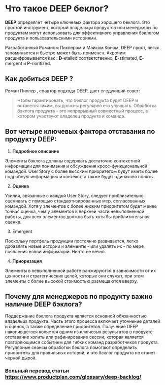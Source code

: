 # Что такое DEEP беклог?



**DEEP** определяет четыре ключевых фактора хорошего беклога. Это простой инструмент, который владельцы продуктов или менеджеры по продуктам могут 
использовать для эффективного управления бэклогом продукта и пользовательскими историями.

Разработанный Романом Пихлером и Майком Коном, DEEP прост, легко запоминается и быстро может быть применен. 
Акроним расшифровывается как : **D**-etailed соответственно, **E**-stimated, **E**-mergent и **P**-rioritized.


## Как добиться DEEP ?

Роман Пихлер , соавтор подхода DEEP, дает следующий совет:

> Чтобы гарантировать, что беклог продукта будет DEEP и останется таким, вы должны регулярно его улучшать. 
> Обработка бэклога продукта - это непрерывный совместный процесс, в котором участвуют владелец продукта и команда.


## Вот четыре ключевых фактора отставания по продукту DEEP:

1. **Подробное описание**

Элементы бэклога должны содержать достаточно контекстной информации для понимания и обсуждения кросс-функциональной командой. 
User Story с более высоким приоритетом будут иметь более подробную информацию и контекст, а также будут одинаково поняты.

2. **Оценка**

Усилия, связанные с каждой User Story, следует приблизительно оценивать с помощью стандартизированных мер, согласованных командой. 
Хотя у элементов с более низким приоритетом будет менее точная оценка, чем у элементов в верхней части невыполненной работы, для всех элементов должна быть хотя бы приблизительная оценка.

3. Emergent

Поскольку портфель продукции постоянно развивается, легко добавлять новые истории и элементы - или удалять их - по мере появления новой информации. Ничто не вечно.

4. **Приоризация**

Элементы в невыполненной работе ранжируются в зависимости от их ценности и стратегических целей, которые они служат, при этом элементы с более высокой стоимостью размещаются вверху.



## Почему для менеджеров по продукту важно наличие DEEP бэклога?

Поддержание бэклога продукта является основной обязанностью владельца продукта. Часть этого процесса включает уточнение деталей и оценок, а также определение приоритетов.
Получение DEEP накопившегося является одним из ключевых результатов в продукте отставание холить или рафинирование сессии, которая является повторяющимся событием для гибких команд разработчиков продукта. 
Регулярные сеансы обработки бэклога помогают определить приоритеты для правильных историй, и что бэклог продукта не станет черной дырой.



### Вольный перевод статьи https://www.productplan.com/glossary/deep-backlog/


